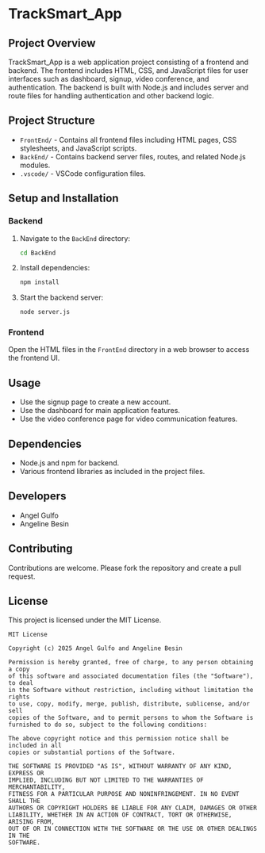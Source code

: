 # TrackSmart_App

## Project Overview
TrackSmart_App is a web application project consisting of a frontend and backend. The frontend includes HTML, CSS, and JavaScript files for user interfaces such as dashboard, signup, video conference, and authentication. The backend is built with Node.js and includes server and route files for handling authentication and other backend logic.

## Project Structure
- `FrontEnd/` - Contains all frontend files including HTML pages, CSS stylesheets, and JavaScript scripts.
- `BackEnd/` - Contains backend server files, routes, and related Node.js modules.
- `.vscode/` - VSCode configuration files.

## Setup and Installation

### Backend
1. Navigate to the `BackEnd` directory:
   ```bash
   cd BackEnd
   ```
2. Install dependencies:
   ```bash
   npm install
   ```
3. Start the backend server:
   ```bash
   node server.js
   ```

### Frontend
Open the HTML files in the `FrontEnd` directory in a web browser to access the frontend UI.

## Usage
- Use the signup page to create a new account.
- Use the dashboard for main application features.
- Use the video conference page for video communication features.

## Dependencies
- Node.js and npm for backend.
- Various frontend libraries as included in the project files.

## Developers
- Angel Gulfo
- Angeline Besin

## Contributing
Contributions are welcome. Please fork the repository and create a pull request.

## License
This project is licensed under the MIT License.

```
MIT License

Copyright (c) 2025 Angel Gulfo and Angeline Besin

Permission is hereby granted, free of charge, to any person obtaining a copy
of this software and associated documentation files (the "Software"), to deal
in the Software without restriction, including without limitation the rights
to use, copy, modify, merge, publish, distribute, sublicense, and/or sell
copies of the Software, and to permit persons to whom the Software is
furnished to do so, subject to the following conditions:

The above copyright notice and this permission notice shall be included in all
copies or substantial portions of the Software.

THE SOFTWARE IS PROVIDED "AS IS", WITHOUT WARRANTY OF ANY KIND, EXPRESS OR
IMPLIED, INCLUDING BUT NOT LIMITED TO THE WARRANTIES OF MERCHANTABILITY,
FITNESS FOR A PARTICULAR PURPOSE AND NONINFRINGEMENT. IN NO EVENT SHALL THE
AUTHORS OR COPYRIGHT HOLDERS BE LIABLE FOR ANY CLAIM, DAMAGES OR OTHER
LIABILITY, WHETHER IN AN ACTION OF CONTRACT, TORT OR OTHERWISE, ARISING FROM,
OUT OF OR IN CONNECTION WITH THE SOFTWARE OR THE USE OR OTHER DEALINGS IN THE
SOFTWARE.

